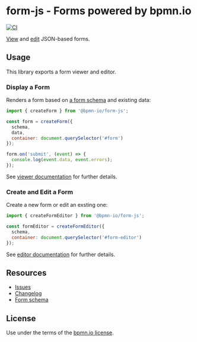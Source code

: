 # form-js - Forms powered by bpmn.io

[![CI](https://github.com/bpmn-io/form-js/workflows/CI/badge.svg)](https://github.com/bpmn-io/form-js/actions?query=workflow%3ACI)

[View](./packages/form-js-viewer) and [edit](./packages/form-js-editor) JSON-based forms.


## Usage

This library exports a form viewer and editor.

### Display a Form

Renders a form based on [a form schema](./docs/FORM_SCHEMA.md) and existing data:

```javascript
import { createForm } from '@bpmn-io/form-js';

const form = createForm({
  schema,
  data,
  container: document.querySelector('#form')
});

form.on('submit', (event) => {
  console.log(event.data, event.errors);
});
```

See [viewer documentation](./packages/form-js-viewer) for further details.


### Create and Edit a Form

Create a new form or edit an exsting one:

```javascript
import { createFormEditor } from '@bpmn-io/form-js';

const formEditor = createFormEditor({
  schema,
  container: document.querySelector('#form-editor')
});
```

See [editor documentation](./packages/form-js-editor) for further details.


## Resources

* [Issues](https://github.com/bpmn-io/form-js/issues)
* [Changelog](./packages/form-js/CHANGELOG.md)
* [Form schema](./docs/FORM_SCHEMA.md)


## License

Use under the terms of the [bpmn.io license](http://bpmn.io/license).

